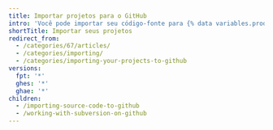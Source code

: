 ```yaml
---
title: Importar projetos para o GitHub
intro: 'Você pode importar seu código-fonte para {% data variables.product.product_name %} usando uma série de métodos diferentes.'
shortTitle: Importar seus projetos
redirect_from:
  - /categories/67/articles/
  - /categories/importing/
  - /categories/importing-your-projects-to-github
versions:
  fpt: '*'
  ghes: '*'
  ghae: '*'
children:
  - /importing-source-code-to-github
  - /working-with-subversion-on-github
---
```


